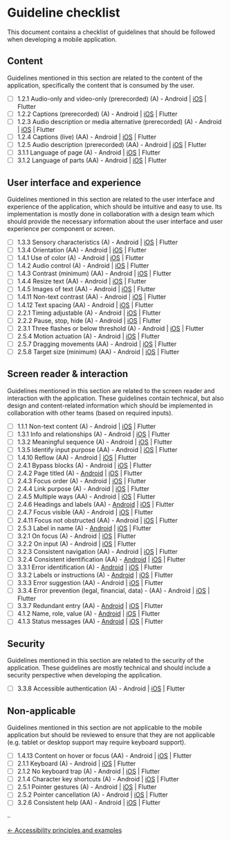 # Guideline checklist

This document contains a checklist of guidelines that should be followed when developing a mobile application.

## Content

Guidelines mentioned in this section are related to the content of the application, specifically the content that is consumed by the user.

- [ ] 1.2.1 Audio-only and video-only (prerecorded) (A) - Android | [iOS](../platforms/ios/guideline_perceivable_ios.md#captions-support-for-prerecorded-media-wcag-121-and-122---level-a) | Flutter
- [ ] 1.2.2 Captions (prerecorded) (A) - Android | [iOS](../platforms/ios/guideline_perceivable_ios.md#captions-support-for-prerecorded-media-wcag-121-and-122---level-a) | Flutter
- [ ] 1.2.3 Audio description or media alternative (prerecorded) (A) - Android | [iOS](../platforms/ios/guideline_perceivable_ios.md#audio-description-or-media-alternative-wcag-123---level-a) | Flutter
- [ ] 1.2.4 Captions (live) (AA) - Android | [iOS](../platforms/ios/guideline_perceivable_ios.md#captions-support-for-live-media-wcag-124---level-aa) | Flutter
- [ ] 1.2.5 Audio description (prerecorded) (AA) - Android | [iOS](../platforms/ios/guideline_perceivable_ios.md#audio-description-for-prerecorded-media-wcag-125---level-aa) | Flutter
- [ ] 3.1.1 Language of page (A) - Android | [iOS](../platforms/ios/guideline_understandable_ios.md#language-of-page-wcag-311--level-a) | Flutter
- [ ] 3.1.2 Language of parts (AA) - Android | [iOS](../platforms/ios/guideline_understandable_ios.md#language-of-parts-wcag-312---level-aa) | Flutter

## User interface and experience

Guidelines mentioned in this section are related to the user interface and experience of the application, which should be intuitive and easy to use. Its implementation is mostly done in collaboration with a design team which should provide the necessary information about the user interface and user experience per component or screen.

- [ ] 1.3.3 Sensory characteristics (A) - Android | [iOS](../platforms/ios/guideline_perceivable_ios.md#sensory-characteristics-wcag-133---level-a) | Flutter
- [ ] 1.3.4 Orientation (AA) - Android | [iOS](../platforms/ios/guideline_perceivable_ios.md#orientation-wcag-134---level-aa) | Flutter
- [ ] 1.4.1 Use of color (A) - Android | [iOS](../platforms/ios/guideline_perceivable_ios.md#other-perceivable-guidelines) | Flutter
- [ ] 1.4.2 Audio control (A) - Android | [iOS](../platforms/ios/guideline_perceivable_ios.md#other-perceivable-guidelines) | Flutter
- [ ] 1.4.3 Contrast (minimum) (AA) - Android | [iOS](../platforms/ios/guideline_perceivable_ios.md#other-perceivable-guidelines) | Flutter
- [ ] 1.4.4 Resize text (AA) - Android | [iOS](../platforms/ios/guideline_perceivable_ios.md#resizeable-text-wcag-144---level-aa) | Flutter
- [ ] 1.4.5 Images of text (AA) - Android | [iOS](../platforms/ios/guideline_perceivable_ios.md#images-of-text-wcag-145---level-aa) | Flutter
- [ ] 1.4.11 Non-text contrast (AA) - Android | [iOS](../platforms/ios/guideline_perceivable_ios.md#other-perceivable-guidelines) | Flutter
- [ ] 1.4.12 Text spacing (AA) - Android | [iOS](../platforms/ios/guideline_perceivable_ios.md#other-perceivable-guidelines) | Flutter
- [ ] 2.2.1 Timing adjustable (A) - Android | [iOS](../platforms/ios/guideline_operable_ios.md#timing-adjustable-wcag-221---level-a) | Flutter
- [ ] 2.2.2 Pause, stop, hide (A) - Android | [iOS](../platforms/ios/guideline_operable_ios.md#pause-stop-hide-wcag-222---level-a) | Flutter
- [ ] 2.3.1 Three flashes or below threshold (A) - Android | [iOS](../platforms/ios/guideline_operable_ios.md#three-flashed-or-below-threshold-wcag-231---level-a) | Flutter
- [ ] 2.5.4 Motion actuation (A) - Android | [iOS](../platforms/ios/guideline_operable_ios.md#motion-actuation-wcag-254---level-a) | Flutter
- [ ] 2.5.7 Dragging movements (AA) - Android | [iOS](../platforms/ios/guideline_operable_ios.md#dragging-movements-wcag-257---level-aa) | Flutter
- [ ] 2.5.8 Target size (minimum) (AA) - Android | [iOS](../platforms/ios/guideline_operable_ios.md#target-size-minimum-wcag-258---level-aa) | Flutter

## Screen reader & interaction

Guidelines mentioned in this section are related to the screen reader and interaction with the application. These guidelines contain technical, but also design and content-related information which should be implemented in collaboration with other teams (based on required inputs).

- [ ] 1.1.1 Non-text content (A) - Android | [iOS](../platforms/ios/guideline_perceivable_ios.md#non-text-content-identification-wcag-111---level-a) | Flutter
- [ ] 1.3.1 Info and relationships (A) - Android | [iOS](../platforms/ios/guideline_perceivable_ios.md#element-information-and-relationship-wcag-131---level-a) | Flutter
- [ ] 1.3.2 Meaningful sequence (A) - Android | [iOS](../platforms/ios/guideline_perceivable_ios.md#meaningful-sequence-wcag-132---level-a) | Flutter
- [ ] 1.3.5 Identify input purpose (AA) - Android | [iOS](../platforms/ios/guideline_perceivable_ios.md#identify-input-purpose-wcag-135---level-aa) | Flutter
- [ ] 1.4.10 Reflow (AA) - Android | [iOS](../platforms/ios/guideline_perceivable_ios.md#reflow-wcag-1410---level-aa) | Flutter
- [ ] 2.4.1 Bypass blocks (A) - Android | [iOS](../platforms/ios/guideline_operable_ios.md#bypass-blocks-wcag-241---level-a) | Flutter
- [ ] 2.4.2 Page titled (A) - [Android](../platforms/android/guideline_operable_android.md#page-titled-wcag-242---level-a) | [iOS](../platforms/ios/guideline_operable_ios.md#page-titled-wcag-242---level-a) | Flutter
- [ ] 2.4.3 Focus order (A) - Android | [iOS](../platforms/ios/guideline_operable_ios.md#focus-order-wcag-243---level-a) | Flutter
- [ ] 2.4.4 Link purpose (A) - Android | [iOS](../platforms/ios/guideline_operable_ios.md#action-purpose-wcag-244---level-a) | Flutter
- [ ] 2.4.5 Multiple ways (AA) - Android | [iOS](../platforms/ios/guideline_operable_ios.md#other-operable-guidelines) | Flutter
- [ ] 2.4.6 Headings and labels (AA) - [Android](../platforms/android/guideline_operable_android.md#heading-and-labels-wcag-246---level-aa) | [iOS](../platforms/ios/guideline_operable_ios.md#heading-and-labels-wcag-246---level-aa) | Flutter
- [ ] 2.4.7 Focus visible (AA) - Android | [iOS](../platforms/ios/guideline_operable_ios.md#focus-visibility-wcag-247---level-aa) | Flutter
- [ ] 2.4.11 Focus not obstructed (AA) - Android | [iOS](../platforms/ios/guideline_operable_ios.md#focus-not-obscured-minimum-wcag-2411---level-aa) | Flutter
- [ ] 2.5.3 Label in name (A)  - [Android](../platforms/android/guideline_operable_android.md#label-in-name-wcag-253---level-a) | [iOS](../platforms/ios/guideline_operable_ios.md#label-in-name-wcag-253---level-a) | Flutter
- [ ] 3.2.1 On focus (A) - Android | [iOS](../platforms/ios/guideline_understandable_ios.md#on-focus--on-input-wcag-321-and-322---level-a) | Flutter
- [ ] 3.2.2 On input (A) - Android | [iOS](../platforms/ios/guideline_understandable_ios.md#on-focus--on-input-wcag-321-and-322---level-a) | Flutter
- [ ] 3.2.3 Consistent navigation (AA) - Android | [iOS](../platforms/ios/guideline_understandable_ios.md#consistent-navigation-wcag-323---level-aa) | Flutter
- [ ] 3.2.4 Consistent identification (AA) - [Android](../platforms/android/guideline_understandable_android.md#consistent-identification-wcag-324---level-aa) | [iOS](../platforms/ios/guideline_understandable_ios.md#consistent-identification-wcag-324---level-aa) | Flutter
- [ ] 3.3.1 Error identification (A) - [Android](../platforms/android/guideline_understandable_android.md#error-identification-wcag-331---level-a) | [iOS](../platforms/ios/guideline_understandable_ios.md#error-identification-wcag-331---level-a) | Flutter
- [ ] 3.3.2 Labels or instructions (A) - [Android](../platforms/android/guideline_understandable_android.md#labels-or-instructions-wcag-332---level-a) | [iOS](../platforms/ios/guideline_understandable_ios.md#labels-or-instructions-wcag-332---level-a) | Flutter
- [ ] 3.3.3 Error suggestion (AA) - Android | [iOS](../platforms/ios/guideline_understandable_ios.md#error-suggestion-wcag-333---level-aa) | Flutter
- [ ] 3.3.4 Error prevention (legal, financial, data) - (AA) - Android | [iOS](../platforms/ios/guideline_understandable_ios.md#error-prevention-legal-financial-data-wcag-334---level-aa) | Flutter
- [ ] 3.3.7 Redundant entry (AA) - [Android](../platforms/android/guideline_understandable_android.md#redundant-entry-wcag-337---level-a) | [iOS](../platforms/ios/guideline_understandable_ios.md#redundant-entry-wcag-337---level-a) | Flutter
- [ ] 4.1.2 Name, role, value (A) - [Android](../platforms/android/guideline_robust_android.md#name-role-value-wcag-412---level-a) | [iOS](../platforms/ios/guideline_robust_ios.md#name-role-value-wcag-412---level-a) | Flutter
- [ ] 4.1.3 Status messages (AA) - [Android](../platforms/android/guideline_robust_android.md#status-messages-wcag-413---level-aa) | [iOS](../platforms/ios/guideline_robust_ios.md#status-messages-wcag-413---level-aa) | Flutter

## Security

Guidelines mentioned in this section are related to the security of the application. These guidelines are mostly technical and should include a security perspective when developing the application.

- [ ] 3.3.8 Accessible authentication (A) - Android | [iOS](../platforms/ios/guideline_understandable_ios.md#accessible-authentication-minimum-wcag-338---level-aa) | Flutter

## Non-applicable

Guidelines mentioned in this section are not applicable to the mobile application but should be reviewed to ensure that they are not applicable (e.g. tablet or desktop support may require keyboard support).

- [ ] 1.4.13 Content on hover or focus (AA) - Android | [iOS](../platforms/ios/guideline_perceivable_ios.md#other-perceivable-guidelines) | Flutter
- [ ] 2.1.1 Keyboard (A) - Android | [iOS](../platforms/ios/guideline_operable_ios.md#other-operable-guidelines) | Flutter
- [ ] 2.1.2 No keyboard trap (A) - Android | [iOS](../platforms/ios/guideline_operable_ios.md#other-operable-guidelines) | Flutter
- [ ] 2.1.4 Character key shortcuts (A) - Android | [iOS](../platforms/ios/guideline_operable_ios.md#other-operable-guidelines) | Flutter
- [ ] 2.5.1 Pointer gestures (A) - Android | [iOS](../platforms/ios/guideline_operable_ios.md#other-operable-guidelines) | Flutter
- [ ] 2.5.2 Pointer cancellation (A) - Android | [iOS](../platforms/ios/guideline_operable_ios.md#other-operable-guidelines) | Flutter
- [ ] 3.2.6 Consistent help (AA) - Android | [iOS](../platforms/ios/guideline_understandable_ios.md#other-understandable-guidelines) | Flutter

⎯

[← Accessibility principles and examples](accessibility_principles_and_examples.md "Accessibility principles and examples")
